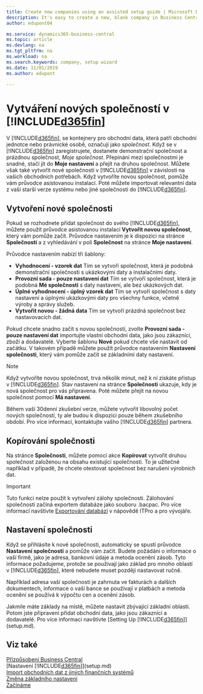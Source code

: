 ```yaml
---
title: Create new companies using an assisted setup guide | Microsoft Docs
description: It's easy to create a new, blank company in Business Central. An assisted setup guide helps you through the steps, and you can import your existing business data.
author: edupont04

ms.service: dynamics365-business-central
ms.topic: article
ms.devlang: na
ms.tgt_pltfrm: na
ms.workload: na
ms.search.keywords: company, setup wizard
ms.date: 11/01/2019
ms.author: edupont

---
```

# Vytváření nových společností v [!INCLUDE[d365fin](includes/d365fin_md.md)]
V [!INCLUDE[d365fin](includes/d365fin_md.md)], se kontejnery pro obchodní data, která patří obchodní jednotce nebo právnické osobě, označují jako *společnost*. Když se v [!INCLUDE[d365fin](includes/d365fin_md.md)] zaregistrujete, dostanete demonstrační společnost a prázdnou společnost, *Moje společnost*. Přepínání mezi společnostmi je snadné, stačí jít do **Moje nastavení** a přejít na druhou společnost. Můžete však také vytvořit nové společnosti v [!INCLUDE[d365fin](includes/d365fin_md.md)] v závislosti na vašich obchodních potřebách. Když vytvoříte novou společnost, pomůže vám průvodce asistovanou instalací. Poté můžete importovat relevantní data z vaší starší verze systému nebo jiné společnosti do [!INCLUDE[d365fin](includes/d365fin_md.md)].

## Vytvoření nové společnosti
Pokud se rozhodnete přidat společnost do svého [!INCLUDE[d365fin](includes/d365fin_md.md)], můžete použít průvodce asistovanou instalací **Vytvořit novou společnost**, který vám pomůže začít. Průvodce nastavením je k dispozici na stránce **Společnosti** a z vyhledávání v poli **Společnost** na stránce **Moje nastavení**.

Průvodce nastavením nabízí tři šablony:

- **Vyhodnocení - vzorek dat**
Tím se vytvoří společnost, která je podobná demonstrační společnosti s ukázkovými daty a instalačními daty.
- **Provozní sada - pouze nastavení dat**
Tím se vytvoří společnost, která je podobná  **Mé společnosti** s daty nastavení, ale bez ukázkových dat.
- **Úplné vyhodnocení - úplný vzorek dat**
Tím se vytvoří společnost s daty nastavení a úplnými ukázkovými daty pro všechny funkce, včetně výroby a správy služeb.
- **Vytvořit novou - žádná data**
Tím se vytvoří prázdná společnost bez nastavovacích dat.

Pokud chcete snadno začít s novou společností, zvolte **Provozní sada - pouze nastavení dat** importujte vlastní obchodní data, jako jsou zákazníci, zboží a dodavatelé. Vyberte šablonu **Nové** pokud chcete vše nastavit od začátku. V takovém případě můžete použít průvodce nastavením **Nastavení společnosti**, který vám pomůže začít se základními daty nastavení.

> [!NOTE]
> Když vytvoříte novou společnost, trvá několik minut, než k ní získáte přístup v [!INCLUDE[d365fin](includes/d365fin_md.md)]. Stav nastavení na stránce **Společnosti** ukazuje, kdy je nová společnost pro vás připravena. Poté můžete přejít na novou společnost pomocí **Má nastavení**.

Během vaší 30denní zkušební verze, můžete vytvořit libovolný počet nových společností, ty ale budou k dispozici pouze během zkušebního období. Pro více informací, kontaktujte vašho [!INCLUDE[d365fin](includes/d365fin_md.md)] partnera.

## Kopírování společnosti
Na stránce  **Společnosti**, můžete pomocí akce **Kopírovat** vytvořit druhou společnost založenou na obsahu existující společnosti. To je užitečné například v případě, že chcete otestovat společnost bez narušení výrobních dat.

> [!Important]
> Tuto funkci nelze použít k vytvoření zálohy společnosti. Zálohování společnosti začíná exportem databáze jako souboru .bacpac. Pro více informací navštivte [Exportování databází](/dynamics365/business-central/dev-itpro/administration/tenant-admin-center-database-export) v nápovědě ITPro a pro vývojáře.

## Nastavení společnosti
Když se přihlásíte k nové společnosti, automaticky se spustí průvodce **Nastavení společnosti** a pomůže vám začít. Budete požádáni o informace o vaší firmě, jako je adresa, bankovní údaje a metoda ocenění zásob. Tyto informace požadujeme, protože se používají jako základ pro mnoho oblastí v [!INCLUDE[d365fin](includes/d365fin_md.md)], které nebudete muset později nastavovat ručně.

Například adresa vaší společnosti je zahrnuta ve fakturách a dalších dokumentech, informace o vaší bance se používají v platbách a metoda ocenění se používá k výpočtu cen a ocenění zásob.

Jakmile máte základy na místě, můžete nastavit zbývající základní oblasti. Potom jste připraveni přidat obchodní data, jako jsou zákazníci a dodavatelé. Pro více informaci navštivte [Setting Up [!INCLUDE[d365fin](includes/d365fin_md.md)]](setup.md).

## Viz také
[Přizpůsobení Business Central](ui-customizing-overview.md)  
[Nastavení [!INCLUDE[d365fin](includes/d365fin_md.md)]](setup.md)  
[Import obchodních dat z jiných finančních systémů](across-import-data-configuration-packages.md)  
[Změna základního nastavení](ui-change-basic-settings.md)  
[Začínáme](product-get-started.md)
